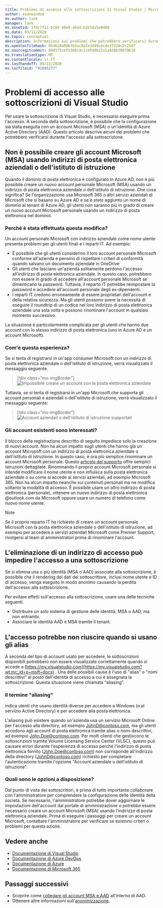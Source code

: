 ```yaml
---
title: Problemi di accesso alle sottoscrizioni di Visual Studio | Microsoft Docs
author: evanwindom
ms.author: lank
manager: lank
ms.assetid: 176c7f11-b19d-49e9-a6dd-b2e5da5e8480
ms.date: 03/11/2020
ms.topic: conceptual
description: Informazioni sui problemi che potrebbero verificarsi durante l'accesso alle sottoscrizioni di Visual Studio
ms.openlocfilehash: 05d610a9dbfb3ac8afe3d49cecde37320c2c250f
ms.sourcegitcommit: 09d1f5cef5360cdc1cdfd4b22a1a426b38079618
ms.translationtype: MT
ms.contentlocale: it-IT
ms.lasthandoff: 09/22/2020
ms.locfileid: "91005277"
---
```

# <a name="issues-signing-in-to-visual-studio-subscriptions"></a>Problemi di accesso alle sottoscrizioni di Visual Studio
Per usare la sottoscrizione di Visual Studio, è necessario eseguire prima l'accesso.  A seconda della sottoscrizione, è possibile che la configurazione sia stata eseguita con un account Microsoft (MSA) o un'identità di Azure Active Directory (AAD).  Questo articolo descrive alcuni dei problemi che potrebbero verificarsi durante l'accesso alla sottoscrizione.

## <a name="microsoft-accounts-msa-cannot-be-created-using-workschool-email-addresses"></a>Non è possibile creare gli account Microsoft (MSA) usando indirizzi di posta elettronica aziendali o dell'istituto di istruzione
Quando il dominio di posta elettronica è configurato in Azure AD, non è più possibile creare un nuovo account personale Microsoft (MSA) usando un indirizzo di posta elettronica aziendale o dell'istituto di istruzione. Che cosa significa? Se l'organizzazione usa Microsoft 365 o altri servizi aziendali di Microsoft che si basano su Azure AD e se è stato aggiunto un nome di dominio al tenant di Azure AD, gli utenti non saranno più in grado di creare un nuovo account Microsoft personale usando un indirizzo di posta elettronica nel dominio.

### <a name="why-was-this-change-made"></a>Perché è stata effettuata questa modifica?
Un account personale Microsoft con indirizzo aziendale come nome utente presenta problemi per gli utenti finali e i reparti IT. Ad esempio:
- È possibile che gli utenti considerino il loro account personale Microsoft conforme all'azienda e pensino di rispettare i criteri di conformità quando salvano un documento aziendale in OneDrive
- Gli utenti che lasciano un'azienda solitamente perdono l'accesso all'indirizzo di posta elettronica aziendale. In questo caso, potrebbero non essere in grado di accedere all'account personale Microsoft se dimenticano la password. Tuttavia, il reparto IT potrebbe reimpostare la password e accedere all'account personale degli ex-dipendenti.
- I reparti IT credono erroneamente di essere proprietari dell'account e della relativa sicurezza. Ma gli utenti possono avere la necessità di eseguire il roundtrip di un codice nel loro indirizzo di posta elettronica aziendale una sola volta e possono rinominare l'account in qualsiasi momento successivo.

La situazione è particolarmente complicata per gli utenti che hanno due account con lo stesso indirizzo di posta elettronica (uno in Azure AD e un account Microsoft).

### <a name="what-does-this-experience-look-like"></a>Com'è questa esperienza?
Se si tenta di registrarsi in un'app consumer Microsoft con un indirizzo di posta elettronica aziendale o dell'istituto di istruzione, verrà visualizzato il messaggio seguente.

   > [!div class="mx-imgBorder"]
   > ![Impossibile creare un account con la posta elettronica aziendale](_img/sign-in-issues/cannot-use-work-email.png)

Tuttavia, se si tenta di registrarsi in un'app Microsoft che supporta gli account personali e aziendali o dell'istituto di istruzione, verrà visualizzato il messaggio seguente:

   > [!div class="mx-imgBorder"]
   > ![Account aziendali o dell'istituto di istruzione supportati](_img/sign-in-issues/existing-account.png)

### <a name="are-existing-accounts-affected"></a>Gli account esistenti sono interessati?
Il blocco della registrazione descritto di seguito impedisce solo la creazione di nuovi account. Non ha alcun impatto sugli utenti che hanno già un account Microsoft con un indirizzo di posta elettronica aziendale o dell'istituto di istruzione. In questo caso, è ora più semplice rinominare un account Microsoft personale. Questo [articolo del supporto](https://windows.microsoft.com/en-US/Windows/rename-personal-microsoft-account) offre semplici istruzioni dettagliate. Rinominando il proprio account Microsoft personale si intende modificare il nome utente e non influisca sulla posta elettronica aziendale o su come si accede ai servizi aziendali, ad esempio Microsoft 365. Non ha alcun impatto neanche sui contenuti personali ma ne modifica soltanto la modalità di accesso. È possibile usare un altro indirizzo di posta elettronica (personale), ottenere un nuovo indirizzo di posta elettronica @outlook.com da Microsoft oppure usare un numero di telefono come nuovo nome utente.

> [!NOTE]
> Se il proprio reparto IT ha richiesto di creare un account personale Microsoft con la posta elettronica aziendale o dell'istituto di istruzione, ad esempio per accedere a servizi aziendali Microsoft come Premier Support, rivolgersi al team di amministratori prima di rinominare l'account.

## <a name="deleting-a-sign-in-address-may-prevent-access-to-a-subscription"></a>L'eliminazione di un indirizzo di accesso può impedire l'accesso a una sottoscrizione
Se si elimina una o più identità (MSA o AAD) associate alla sottoscrizione, è possibile che il rendering dei dati del sottoscrittore, inclusi nome utente e ID di accesso, venga eseguito in modo anonimo causando la perdita dell'accesso alla sottoscrizione.

Per evitare effetti sull'accesso alla sottoscrizione, usare una delle tecniche seguenti.
- Distribuire un solo sistema di gestione delle identità, MSA o AAD, ma non entrambi.
- Associare le identità AAD e MSA tramite il tenant.

## <a name="signing-in-may-fail-when-using-aliases"></a>L'accesso potrebbe non riuscire quando si usano gli alias
A seconda del tipo di account usato per accedere, le sottoscrizioni disponibili potrebbero non essere visualizzate correttamente quando si accede a [https://my.visualstudio.com](https://my.visualstudio.com?wt.mc_id=o~msft~docs) . Una delle possibili cause è l'uso di "alias" o "nomi descrittivi" al posto dell'identità di accesso a cui è assegnata la sottoscrizione. Questa situazione viene chiamata "aliasing".

### <a name="what-is-aliasing"></a>Il termine "aliasing"
indica utenti che usano identità diverse per accedere a Windows (o al servizio Active Directory) e per accedere alla posta elettronica.

L'aliasing può esistere quando un'azienda usa un servizio Microsoft Online per l'accesso alla directory, ad esempio JohnD@contoso.com, ma gli utenti accedono agli account di posta elettronica tramite alias o nomi descrittivi, ad esempio John.Doe@contoso.com. Per molti clienti che gestiscono le sottoscrizioni tramite Volume Licensing Service Center (VLSC), questo può causare errori durante l'esperienza di accesso perché l'indirizzo di posta elettronica fornito (John.Doe@contoso.com) non corrisponde all'indirizzo della directory (JohnD@contoso.com) richiesto per completare l'autenticazione tramite l'opzione "Account aziendale o dell'istituto di istruzione".

### <a name="what-options-do-i-have"></a>Quali sono le opzioni a disposizione?
Dal punto di vista dei sottoscrittori, è prima di tutto importante collaborare con l'amministratore per comprendere la configurazione delle identità della società. Se necessario, l'amministratore potrebbe dover aggiornare le impostazioni dell'account dal portale di amministrazione o potrebbe essere necessario creare un account Microsoft (MSA) usando l'indirizzo di posta elettronica aziendale. Prima di eseguire i passaggi per creare un account Microsoft, contattare l'amministratore per verificare se esistono criteri o problemi per questa azione. 

## <a name="see-also"></a>Vedere anche
- [Documentazione di Visual Studio](/visualstudio/)
- [Documentazione di Azure DevOps](/azure/devops/)
- [Documentazione di Azure](/azure/)
- [Documentazione di Microsoft 365](/microsoft-365/)

## <a name="next-steps"></a>Passaggi successivi
- Scoprire come [collegare gli account MSA e AAD](/azure/active-directory/b2b/add-users-administrator) all'interno di AAD.
- Ottenere altre informazioni sull'[anonimizzazione](anonymization.md).